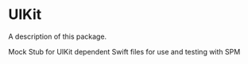 # UIKit

A description of this package.

Mock Stub for UIKit dependent Swift files for use and testing with SPM


